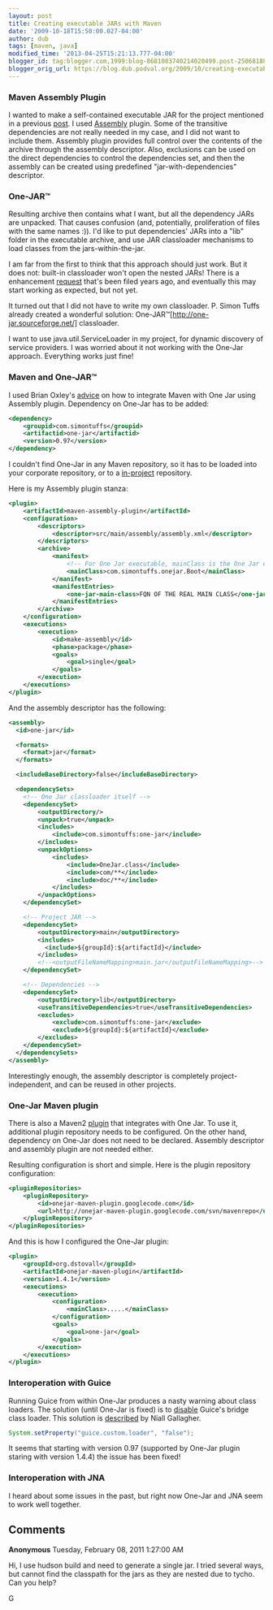 ```yaml
---
layout: post
title: Creating executable JARs with Maven
date: '2009-10-18T15:50:00.027-04:00'
author: dub
tags: [maven, java]
modified_time: '2013-04-25T15:21:13.777-04:00'
blogger_id: tag:blogger.com,1999:blog-8681083740214020499.post-2506818829173082354
blogger_orig_url: https://blog.dub.podval.org/2009/10/creating-executable-jars-with-maven.html
---
```


### Maven Assembly Plugin ###

I wanted to make a self-contained executable JAR for the project mentioned in a previous
[post](/2009/08/30/consuming-zenfolio.html). I used
[Assembly](http://www.sonatype.com/books/maven-book/reference/assemblies.html) plugin. Some of the transitive
dependencies are not really needed in my case, and I did not want to include them. Assembly plugin provides full control
over the contents of the archive through the assembly descriptor. Also, exclusions can be used on the direct
dependencies to control the dependencies set, and then the assembly can be created using predefined
"jar-with-dependencies" descriptor.

### One-JAR™ ###

Resulting archive then contains what I want, but all the dependency JARs are unpacked. That causes confusion (and,
potentially, proliferation of files with the same names :)). I'd like to put dependencies' JARs into a "lib" folder in
the executable archive, and use JAR classloader mechanisms to load classes from the jars-within-the-jar.

I am far from the first to think that this approach should just work. But it does not: built-in classloader won't open
the nested JARs! There is a enhancement [request](http://bugs.sun.com/view_bug.do?bug_id=4648386) that's been filed
years ago, and eventually this may start working as expected, but not yet.

It turned out that I did not have to write my own classloader. P. Simon Tuffs already created  a wonderful solution:
One-JAR™[http://one-jar.sourceforge.net/] classloader.

I want to use java.util.ServiceLoader in my project, for dynamic discovery of service providers. I was worried about it
not working with the One-Jar approach. Everything works just fine!


### Maven and One-JAR™ ###

I used Brian Oxley's [advice](http://binkley.blogspot.com/2006/12/making-one-jar-with-maven.html) on how to integrate
Maven with One Jar using Assembly plugin. Dependency on One-Jar has to be added:
```xml
<dependency>
    <groupid>com.simontuffs</groupid>
    <artifactid>one-jar</artifactid>
    <version>0.97</version>
</dependency>
```

I couldn't find One-Jar in any Maven repository, so it has to be loaded into your corporate repository, or to a
[in-project](/2010/01/28/maven-in-project-repository.html) repository.

Here is my Assembly plugin stanza:
```xml
<plugin>
    <artifactId>maven-assembly-plugin</artifactId>
    <configuration>
        <descriptors>
            <descriptor>src/main/assembly/assembly.xml</descriptor>
        </descriptors>
        <archive>
            <manifest>
                <!-- For One Jar executable, mainClass is the One Jar entry point: -->
                <mainClass>com.simontuffs.onejar.Boot</mainClass>
            </manifest>
            <manifestEntries>
                <one-jar-main-class>FQN OF THE REAL MAIN CLASS</one-jar-main-class>
            </manifestEntries>
        </archive>
    </configuration>
    <executions>
        <execution>
            <id>make-assembly</id>
            <phase>package</phase>
            <goals>
                <goal>single</goal>
            </goals>
        </execution>
    </executions>
</plugin>
```

And the assembly descriptor has the following:
```xml
<assembly>
  <id>one-jar</id>

  <formats>
    <format>jar</format>
  </formats>

  <includeBaseDirectory>false</includeBaseDirectory>

  <dependencySets>
    <!-- One Jar classloader itself -->
    <dependencySet>
        <outputDirectory/>
        <unpack>true</unpack>
        <includes>
            <include>com.simontuffs:one-jar</include>
        </includes>
        <unpackOptions>
            <includes>
                <include>OneJar.class</include>
                <include>com/**</include>
                <include>doc/**</include>
            </includes>
        </unpackOptions>
    </dependencySet>

    <!-- Project JAR -->
    <dependencySet>
        <outputDirectory>main</outputDirectory>
        <includes>
          <include>${groupId}:${artifactId}</include>
        </includes>
        <!--<outputFileNameMapping>main.jar</outputFileNameMapping>-->
    </dependencySet>

    <!-- Dependencies -->
    <dependencySet>
        <outputDirectory>lib</outputDirectory>
        <useTransitiveDependencies>true</useTransitiveDependencies>
        <excludes>
            <exclude>com.simontuffs:one-jar</exclude>
            <exclude>${groupId}:${artifactId}</exclude>
        </excludes>
    </dependencySet>
  </dependencySets>
</assembly>
```

Interestingly enough, the assembly descriptor is completely project-independent, and can be reused in other projects.

### One-Jar Maven plugin ###

There is also a Maven2 [plugin](http://code.google.com/p/onejar-maven-plugin/) that integrates with One Jar. To use it,
additional plugin repository needs to be configured. On the other hand, dependency on One-Jar does not need to be
declared. Assembly descriptor and assembly plugin are not needed either.

Resulting configuration is short and simple. Here is the plugin repository configuration:
```xml
<pluginRepositories>
    <pluginRepository>
        <id>onejar-maven-plugin.googlecode.com</id>
        <url>http://onejar-maven-plugin.googlecode.com/svn/mavenrepo</url>
    </pluginRepository>
</pluginRepositories>
```

And this is how I configured the One-Jar plugin:
```xml
<plugin>
    <groupId>org.dstovall</groupId>
    <artifactId>onejar-maven-plugin</artifactId>
    <version>1.4.1</version>
    <executions>
        <execution>
            <configuration>
                <mainClass>.....</mainClass>
            </configuration>
            <goals>
                <goal>one-jar</goal>
            </goals>
        </execution>
    </executions>
</plugin>
```

### Interoperation with Guice ###

Running Guice from within One-Jar produces a nasty warning about class loaders. The solution (until One-Jar is fixed) is
to [disable](http://code.google.com/p/google-guice/wiki/ClassLoading) Guice's bridge class loader. This solution is
[described](http://sourceforge.net/projects/one-jar/forums/forum/380844/topic/3542317) by Niall Gallagher.

```java
System.setProperty("guice.custom.loader", "false");
```
It seems that starting with version 0.97 (supported by One-Jar plugin staring with version 1.4.4) the issue has been
fixed!

### Interoperation with JNA ###

I heard about some issues in the past, but right now One-Jar and JNA seem to work well together.

## Comments ##

**Anonymous** Tuesday, February 08, 2011 1:27:00 AM

Hi,
I use hudson build and need to generate a single jar.
I tried several ways, but cannot find the classpath for the jars as they are nested due to tycho. Can you help?

G
